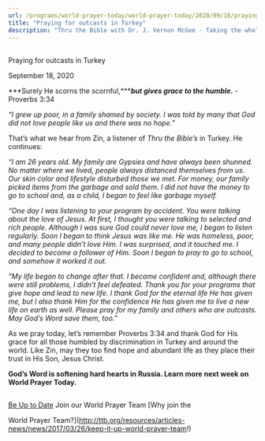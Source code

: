 ```yaml
---
url: /programs/world-prayer-today/world-prayer-today/2020/09/18/praying-for-outcasts-in-turkey
title: "Praying for outcasts in Turkey"
description: "Thru the Bible with Dr. J. Vernon McGee - Taking the whole Word to the whole world"
---
```







## 
 Praying for outcasts in Turkey


September 18, 2020




***Surely He scorns the scornful,******but gives grace to the humble.*** -Proverbs 3:34

*“I grew up poor, in a family shamed by society. I was told by many that God did not love people like us and there was no hope.”*

That’s what we hear from Zin, a listener of *Thru the Bible’s* in Turkey. He continues: 

*“I am* *26 years old. My family are Gypsies and have always been shunned. No matter where we lived, people always distanced themselves from us. Our skin color and lifestyle disturbed those we met. For money, our family picked items from the garbage and sold them. I did not have the money to go to school and, as a child, I began to feel like garbage myself.*

*“One day I was listening to your program by accident. You were talking about the love of Jesus. At first, I thought you were talking to selected and rich people. Although I was sure God could never love me, I began to listen regularly. Soon I began to think Jesus was like me. He was homeless, poor, and many people didn’t love Him. I was surprised, and it touched me. I decided to become a follower of Him. Soon I began to pray to go to school, and somehow it worked it out.* 

*“My life began to change after that. I became confident and, although there were still problems, I didn’t feel defeated. Thank you for your programs that give hope and lead to new life. I thank God for the eternal life He has given me, but I also thank Him for the confidence He has given me to live a new life on earth as well. Please pray for my family and others who are outcasts. May God’s Word save them, too.”*

As we pray today, let’s remember Proverbs 3:34 and thank God for His grace for all those humbled by discrimination in Turkey and around the world. Like Zin, may they too find hope and abundant life as they place their trust in His Son, Jesus Christ.

**God’s Word is softening hard hearts in Russia. Learn more next week on World Prayer Today.**







## 




[Be Up to Date](http://feeds.feedburner.com/WorldPrayerToday "World Prayer Today RSS Feed")
Join our World Prayer Team
[Why join the  

World Prayer Team?](http://ttb.org/resources/articles-news/news/2017/03/26/keep-it-up-world-prayer-team!)




